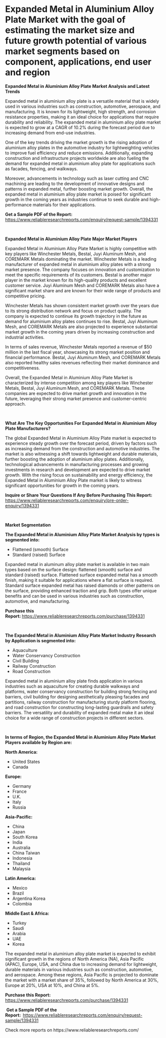 <p><h1>Expanded Metal in Aluminium Alloy Plate Market with the goal of estimating the market size and future growth potential of various market segments based on component, applications, end user and region</h1></p><p><strong>Expanded Metal in Aluminium Alloy Plate Market Analysis and Latest Trends</strong></p>
<p><p>Expanded metal in aluminium alloy plate is a versatile material that is widely used in various industries such as construction, automotive, aerospace, and manufacturing. It is known for its lightweight, high strength, and corrosion resistance properties, making it an ideal choice for applications that require durability and reliability. The expanded metal in aluminium alloy plate market is expected to grow at a CAGR of 10.2% during the forecast period due to increasing demand from end-use industries.</p><p>One of the key trends driving the market growth is the rising adoption of aluminium alloy plates in the automotive industry for lightweighting vehicles to improve fuel efficiency and reduce emissions. Additionally, expanding construction and infrastructure projects worldwide are also fueling the demand for expanded metal in aluminium alloy plate for applications such as facades, fencing, and walkways.</p><p>Moreover, advancements in technology such as laser cutting and CNC machining are leading to the development of innovative designs and patterns in expanded metal, further boosting market growth. Overall, the expanded metal in aluminium alloy plate market is poised for significant growth in the coming years as industries continue to seek durable and high-performance materials for their applications.</p></p>
<p><strong>Get a Sample PDF of the Report:&nbsp;</strong> <a href="https://www.reliableresearchreports.com/enquiry/request-sample/1394331">https://www.reliableresearchreports.com/enquiry/request-sample/1394331</a></p>
<p>&nbsp;</p>
<p><strong>Expanded Metal in Aluminium Alloy Plate Major Market Players</strong></p>
<p><p>Expanded Metal in Aluminium Alloy Plate Market is highly competitive with key players like Winchester Metals, Bestal, Juyi Aluminum Mesh, and COREMARK Metals dominating the market. Winchester Metals is a leading manufacturer of expanded metal in aluminium alloy plates with a strong market presence. The company focuses on innovation and customization to meet the specific requirements of its customers. Bestal is another major player in the market known for its high-quality products and excellent customer service. Juyi Aluminum Mesh and COREMARK Metals also have a significant market share and are known for their wide range of products and competitive pricing.</p><p>Winchester Metals has shown consistent market growth over the years due to its strong distribution network and focus on product quality. The company is expected to continue its growth trajectory in the future as demand for aluminium alloy plates continues to rise. Bestal, Juyi Aluminum Mesh, and COREMARK Metals are also projected to experience substantial market growth in the coming years driven by increasing construction and industrial activities.</p><p>In terms of sales revenue, Winchester Metals reported a revenue of $50 million in the last fiscal year, showcasing its strong market position and financial performance. Bestal, Juyi Aluminum Mesh, and COREMARK Metals also reported healthy sales revenues reflecting their market dominance and competitiveness.</p><p>Overall, the Expanded Metal in Aluminium Alloy Plate Market is characterized by intense competition among key players like Winchester Metals, Bestal, Juyi Aluminum Mesh, and COREMARK Metals. These companies are expected to drive market growth and innovation in the future, leveraging their strong market presence and customer-centric approach.</p></p>
<p>&nbsp;</p>
<p><strong>What Are The Key Opportunities For Expanded Metal in Aluminium Alloy Plate Manufacturers?</strong></p>
<p><p>The global Expanded Metal in Aluminium Alloy Plate market is expected to experience steady growth over the forecast period, driven by factors such as increasing demand from the construction and automotive industries. The market is also witnessing a shift towards lightweight and durable materials, further boosting the adoption of aluminium alloy plates. Additionally, technological advancements in manufacturing processes and growing investments in research and development are expected to drive market growth. With the rising focus on sustainability and energy efficiency, the Expanded Metal in Aluminium Alloy Plate market is likely to witness significant opportunities for growth in the coming years.</p></p>
<p><strong>Inquire or Share Your Questions If Any Before Purchasing This Report:</strong> <a href="https://www.reliableresearchreports.com/enquiry/pre-order-enquiry/1394331">https://www.reliableresearchreports.com/enquiry/pre-order-enquiry/1394331</a></p>
<p>&nbsp;</p>
<p><strong>Market Segmentation</strong></p>
<p><strong>The Expanded Metal in Aluminium Alloy Plate Market Analysis by types is segmented into:</strong></p>
<p><ul><li>Flattened (smooth) Surface</li><li>Standard (raised) Surface</li></ul></p>
<p><p>Expanded metal in aluminum alloy plate market is available in two main types based on the surface design: flattened (smooth) surface and standard (raised) surface. Flattened surface expanded metal has a smooth finish, making it suitable for applications where a flat surface is required. Standard surface expanded metal has raised diamonds or other patterns on the surface, providing enhanced traction and grip. Both types offer unique benefits and can be used in various industries such as construction, automotive, and manufacturing.</p></p>
<p><strong>Purchase this Report:&nbsp;</strong><a href="https://www.reliableresearchreports.com/purchase/1394331">https://www.reliableresearchreports.com/purchase/1394331</a></p>
<p>&nbsp;</p>
<p><strong>The Expanded Metal in Aluminium Alloy Plate Market Industry Research by Application is segmented into:</strong></p>
<p><ul><li>Aquaculture</li><li>Water Conservancy Construction</li><li>Civil Building</li><li>Railway Construction</li><li>Road Construction</li></ul></p>
<p><p>Expanded metal in aluminium alloy plate finds application in various industries such as aquaculture for creating durable walkways and platforms, water conservancy construction for building strong fencing and barriers, civil building for designing aesthetically pleasing facades and partitions, railway construction for manufacturing sturdy platform flooring, and road construction for constructing long-lasting guardrails and safety barriers. The versatility and durability of expanded metal make it an ideal choice for a wide range of construction projects in different sectors.</p></p>
<p>&nbsp;</p>
<p><strong>In terms of Region, the Expanded Metal in Aluminium Alloy Plate Market Players available by Region are:</strong></p>
<p>
    <p> <strong> North America: </strong>
        <ul>
            <li>United States</li>
            <li>Canada</li>
        </ul>
        </p> 
    <p> <strong> Europe: </strong>
        <ul>
            <li>Germany</li>
            <li>France</li>
            <li>U.K.</li>
            <li>Italy</li>
            <li>Russia</li>
        </ul>
        </p> 
    <p> <strong> Asia-Pacific: </strong>
        <ul>
            <li>China</li>
            <li>Japan</li>
            <li>South Korea</li>
            <li>India</li>
            <li>Australia</li>
            <li>China Taiwan</li>
            <li>Indonesia</li>
            <li>Thailand</li>
            <li>Malaysia</li>
        </ul>
        </p> 
    <p> <strong> Latin America: </strong>
        <ul>
            <li>Mexico</li>
            <li>Brazil</li>
            <li>Argentina Korea</li>
            <li>Colombia</li>
        </ul>
        </p> 
    <p> <strong> Middle East & Africa: </strong>
        <ul>
            <li>Turkey</li>
            <li>Saudi</li>
            <li>Arabia</li>
            <li>UAE</li>
            <li>Korea</li>
        </ul>
    </p>
    </p>
<p><p>The expanded metal in aluminium alloy plate market is expected to exhibit significant growth in the regions of North America (NA), Asia Pacific (APAC), Europe, USA, and China due to increasing demand for lightweight, durable materials in various industries such as construction, automotive, and aerospace. Among these regions, Asia Pacific is projected to dominate the market with a market share of 35%, followed by North America at 30%, Europe at 20%, USA at 10%, and China at 5%.</p></p>
<p><strong>Purchase this Report: </strong><a href="https://www.reliableresearchreports.com/purchase/1394331">https://www.reliableresearchreports.com/purchase/1394331</a></p>
<p>&nbsp;<strong>Get a Sample PDF of the Report:&nbsp;&nbsp;</strong><a href="https://www.reliableresearchreports.com/enquiry/request-sample/1394331">https://www.reliableresearchreports.com/enquiry/request-sample/1394331</a></p>
<p><strong></strong></p>
<p>Check more reports on https://www.reliableresearchreports.com/</p>